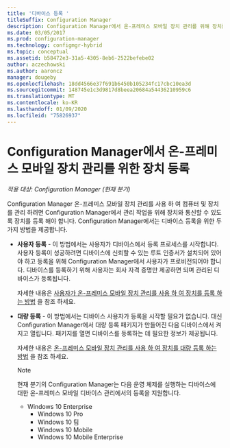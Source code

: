 ```yaml
---
title: '디바이스 등록 '
titleSuffix: Configuration Manager
description: Configuration Manager에서 온-프레미스 모바일 장치 관리를 위해 장치를 등록 하는 방법에 대해 알아봅니다.
ms.date: 03/05/2017
ms.prod: configuration-manager
ms.technology: configmgr-hybrid
ms.topic: conceptual
ms.assetid: b58472e3-31a5-4305-8eb6-2522befebe02
author: aczechowski
ms.author: aaroncz
manager: dougeby
ms.openlocfilehash: 18dd4566e37f691b6450b105234fc17cbc10ea3d
ms.sourcegitcommit: 148745e1c3d9817d8beea20684a54436210959c6
ms.translationtype: MT
ms.contentlocale: ko-KR
ms.lasthandoff: 01/09/2020
ms.locfileid: "75826937"
---
```

# <a name="enroll-devices-for-on-premises-mobile-device-management-in-configuration-manager"></a>Configuration Manager에서 온-프레미스 모바일 장치 관리를 위한 장치 등록

*적용 대상: Configuration Manager (현재 분기)*

Configuration Manager 온-프레미스 모바일 장치 관리를 사용 하 여 컴퓨터 및 장치를 관리 하려면 Configuration Manager에서 관리 작업을 위해 장치와 통신할 수 있도록 장치를 등록 해야 합니다. Configuration Manager에서는 디바이스 등록을 위한 두 가지 방법을 제공합니다.  

- **사용자 등록** - 이 방법에서는 사용자가 디바이스에서 등록 프로세스를 시작합니다. 사용자 등록이 성공하려면 디바이스에 신뢰할 수 있는 루트 인증서가 설치되어 있어야 하고 등록을 위해 Configuration Manager에서 사용자가 프로비전되어야 합니다.  디바이스를 등록하기 위해 사용자는 회사 자격 증명만 제공하면 되며 관리된 디바이스가 등록됩니다.  

   자세한 내용은 [사용자가 온-프레미스 모바일 장치 관리를 사용 하 여 장치를 등록 하는 방법](../../mdm/deploy-use/user-enroll-devices-on-premises-mdm.md) 을 참조 하세요.  

- **대량 등록** - 이 방법에서는 디바이스 사용자가 등록을 시작할 필요가 없습니다. 대신 Configuration Manager에서 대량 등록 패키지가 만들어진 다음 디바이스에서 켜지고 열립니다. 패키지를 열면 디바이스를 등록하는 데 필요한 정보가 제공됩니다.  

   자세한 내용은 [온-프레미스 모바일 장치 관리를 사용 하 여 장치를 대량 등록 하는 방법](../../mdm/deploy-use/bulk-enroll-devices-on-premises-mdm.md) 을 참조 하세요.  

  > [!NOTE]
  >  현재 분기의 Configuration Manager는 다음 운영 체제를 실행하는 디바이스에 대한 온-프레미스 모바일 디바이스 관리에서의 등록을 지원합니다.  
  > 
  > - Windows 10 Enterprise  
  >   -   Windows 10 Pro  
  >   -   Windows 10 팀 
  >   -   Windows 10 Mobile  
  >   -   Windows 10 Mobile Enterprise   
